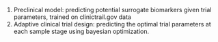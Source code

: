 1. Preclinical model: predicting potential surrogate biomarkers given trial parameters, trained on clinictrail.gov data
2. Adaptive clinical trial design: predicting the optimal trial parameters at each sample stage using bayesian optimization.
